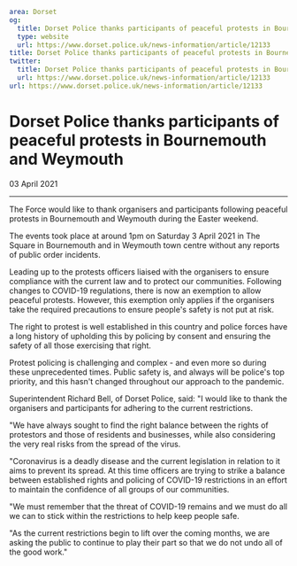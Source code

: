 ```yaml
area: Dorset
og:
  title: Dorset Police thanks participants of peaceful protests in Bournemouth and Weymouth
  type: website
  url: https://www.dorset.police.uk/news-information/article/12133
title: Dorset Police thanks participants of peaceful protests in Bournemouth and Weymouth |
twitter:
  title: Dorset Police thanks participants of peaceful protests in Bournemouth and Weymouth
  url: https://www.dorset.police.uk/news-information/article/12133
url: https://www.dorset.police.uk/news-information/article/12133
```

# Dorset Police thanks participants of peaceful protests in Bournemouth and Weymouth

03 April 2021

* * *

The Force would like to thank organisers and participants following peaceful protests in Bournemouth and Weymouth during the Easter weekend.

The events took place at around 1pm on Saturday 3 April 2021 in The Square in Bournemouth and in Weymouth town centre without any reports of public order incidents.

Leading up to the protests officers liaised with the organisers to ensure compliance with the current law and to protect our communities. Following changes to COVID-19 regulations, there is now an exemption to allow peaceful protests. However, this exemption only applies if the organisers take the required precautions to ensure people's safety is not put at risk.

The right to protest is well established in this country and police forces have a long history of upholding this by policing by consent and ensuring the safety of all those exercising that right.

Protest policing is challenging and complex - and even more so during these unprecedented times. Public safety is, and always will be police's top priority, and this hasn't changed throughout our approach to the pandemic.

Superintendent Richard Bell, of Dorset Police, said: "I would like to thank the organisers and participants for adhering to the current restrictions.

"We have always sought to find the right balance between the rights of protestors and those of residents and businesses, while also considering the very real risks from the spread of the virus.

"Coronavirus is a deadly disease and the current legislation in relation to it aims to prevent its spread. At this time officers are trying to strike a balance between established rights and policing of COVID-19 restrictions in an effort to maintain the confidence of all groups of our communities.

"We must remember that the threat of COVID-19 remains and we must do all we can to stick within the restrictions to help keep people safe.

"As the current restrictions begin to lift over the coming months, we are asking the public to continue to play their part so that we do not undo all of the good work."
